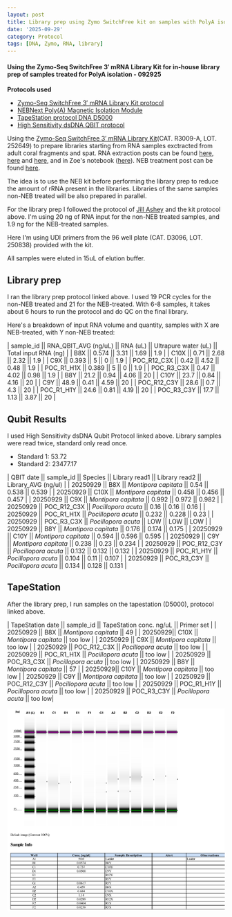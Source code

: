 ```yaml
---
layout: post
title: Library prep using Zymo SwitchFree kit on samples with PolyA isolation - 092925
date: '2025-09-29'
category: Protocol
tags: [DNA, Zymo, RNA, library]
---
```


#### Using the Zymo-Seq SwitchFree 3′ mRNA Library Kit for in-house library prep of samples treated for PolyA isolation - 092925

**Protocols used**
- [Zymo-Seq SwitchFree 3′ mRNA Library Kit protocol](https://github.com/FScucchia-LabNotebooks/FScucchia_Putnam_Lab_Notebook/blob/master/protocols/_r3008_r3009__zymo_seq_switchfree_3_mrna_library_kit.pdf)
- [NEBNext Poly(A) Magnetic Isolation Module](https://github.com/FScucchia-LabNotebooks/FScucchia_Putnam_Lab_Notebook/blob/master/protocols/NEBPolyA.pdf)
- [TapeStation protocol DNA D5000](https://github.com/meschedl/MESPutnam_Open_Lab_Notebook/blob/master/_posts/2019-07-30-DNA-Tapestation.md)
- [High Sensitivity dsDNA QBIT protocol](https://github.com/FScucchia-LabNotebooks/FScucchia_Putnam_Lab_Notebook/blob/master/protocols/MAN0017455_Qubit_1X_dsDNA_HS_Assay_Kit_UG.pdf)

Using the [Zymo-Seq SwitchFree 3′ mRNA Library Kit](https://www.zymoresearch.com/products/zymo-seq-switchfree-3-mrna-library-kit)(CAT.  R3009-A, LOT. 252649) to prepare libraries starting from RNA samples exctracted from adult coral fragments and spat. RNA extraction posts can be found [here](https://fscucchia-labnotebooks.github.io/FScucchia_Putnam_Lab_Notebook/DNA-RNA-Hawaii-McapSpat2/), [here](https://fscucchia-labnotebooks.github.io/FScucchia_Putnam_Lab_Notebook/DNA-RNA-Hawaii-McapSpat3/) and [here](https://fscucchia-labnotebooks.github.io/FScucchia_Putnam_Lab_Notebook/DNA-RNA-Hawaii-McapSpat1/), and in Zoe's notebook ([here](https://zdellaert.github.io/ZD_Putnam_Lab_Notebook/Switch-Free-TimeSeries-Library-Prep-Test/)).
NEB treatment post can be found [here](https://fscucchia-labnotebooks.github.io/FScucchia_Putnam_Lab_Notebook/PolyAenrichment-NEB-trial/).

The idea is to use the NEB kit before performing the library prep to reduce the amount of rRNA present in the libraries. Libraries of the same samples non-NEB treated will be also prepared in parallel.

For the library prep I followed the protocol of [Jill Ashey](https://github.com/JillAshey/JillAshey_Putnam_Lab_Notebook/blob/master/_posts/2024-03-29-Zymo-SwitchFree.md) and the kit protocol above.
I'm using 20 ng of RNA input for the non-NEB treated samples, and 1.9 ng for the NEB-treated samples.

Here I'm using UDI primers from the 96 well plate (CAT. D3096, LOT. 250838) provided with the kit.

All samples were eluted in 15uL of elution buffer.

## Library prep
I ran the library prep protocol linked above. I used 19 PCR cycles for the non-NEB treated and 21 for the NEB-treated. With 6-8 samples, it takes about 6 hours to run the protocol and do QC on the final library.

Here's a breakdown of input RNA volume and quantity, samples with X are NEB-treated, with Y non-NEB treated:

| sample_id || RNA_QBIT_AVG (ng/uL) || RNA (uL) || Ultrapure water (uL) || Total input RNA (ng) |
| B8X     ||   0.574  ||  3.31 ||     1.69  ||       1.9       |
| C10X    ||   0.71    || 2.68  ||    2.32     ||      1.9       |
| C9X    ||   0.393   ||   5 ||   0    ||        1.9       |
| POC_R12_C3X || 0.42    || 4.52 ||   0.48  ||       1.9        |
| POC_R1_H1X  || 0.389 || 5   ||   0       ||    1.9    |
| POC_R3_C3X   ||  0.47   || 4.02 ||   0.98       ||   1.9     |
| B8Y     ||   21.2   ||  0.94 ||    4.06   ||       20       |
| C10Y    ||   23.7    || 0.84  ||     4.16   ||      20       |
| C9Y    ||   48.9    ||   0.41 ||   4.59    ||        20      |
| POC_R12_C3Y || 28.6    ||  0.7 ||   4.3  ||       20       |
| POC_R1_H1Y  || 24.6  ||   0.81  ||   4.19        ||   20    |
| POC_R3_C3Y   ||  17.7   ||   1.13 ||   3.87       ||   20     |

## Qubit Results
I used High Sensitivity dsDNA Qubit Protocol linked above. Library samples were read twice, standard only read once.
- Standard 1: 53.72
- Standard 2: 23477.17

| QBIT date  || sample_id  ||     Species    ||  Library read1 || Library read2  || Library_AVG (ng/ul) |
|  20250929  || B8X || *Montipora capitata*  || 0.54   || 0.538   || 0.539        |
|  20250929  || C10X   || *Montipora capitata* || 0.458 || 0.456   || 0.457        |
|  20250929  || C9X || *Montipora capitata*  || 0.992  || 0.972   || 0.982        |
|  20250929  || POC_R12_C3X  || *Pocillopora acuta* || 0.16   || 0.16   || 0.16         |
|  20250929  ||  POC_R1_H1X || *Pocillopora acuta*  || 0.232  || 0.228  || 0.23         |
|  20250929  || POC_R3_C3X  || *Pocillopora acuta* || LOW    || LOW    || LOW           |
|  20250929  || B8Y || *Montipora capitata*  || 0.176  || 0.174  || 0.175        |
|  20250929  || C10Y   || *Montipora capitata* || 0.594 || 0.596  || 0.595        |
|  20250929  || C9Y || *Montipora capitata*  || 0.238  || 0.23   || 0.234        |
|  20250929  || POC_R12_C3Y  || *Pocillopora acuta* || 0.132  || 0.132  || 0.132        |
|  20250929  ||  POC_R1_H1Y || *Pocillopora acuta*  || 0.104  || 0.11   || 0.107        |
|  20250929  || POC_R3_C3Y  || *Pocillopora acuta* || 0.134  || 0.128  || 0.131        |

## TapeStation
After the library prep, I run samples on the tapestation (D5000), protocol linked above.

| TapeStation date  || sample_id  ||  TapeStation conc. ng/uL ||   Primer set  |
|  20250929  || B8X || *Montipora capitata*  || 49  |
|  20250929|| C10X   || *Montipora capitata* || too low |
|  20250929  || C9X || *Montipora capitata*  || too low |
|  20250929  || POC_R12_C3X  || *Pocillopora acuta* || too low  |
|  20250929  ||  POC_R1_H1X || *Pocillopora acuta*  || too low |
|  20250929   || POC_R3_C3X  || *Pocillopora acuta* || too low |
|  20250929  || B8Y || *Montipora capitata*  || 57   |
|  20250929|| C10Y   || *Montipora capitata* || too low |
|  20250929  || C9Y || *Montipora capitata*  || too low |
|  20250929  || POC_R12_C3Y  || *Pocillopora acuta* || too low  |
|  20250929  ||  POC_R1_H1Y || *Pocillopora acuta*  || too low |
|  20250929   || POC_R3_C3Y  || *Pocillopora acuta* || too low|

![NEB_compare_library.png](https://github.com/FScucchia-LabNotebooks/FScucchia_Putnam_Lab_Notebook/blob/master/images/NEB_compare_library.png?raw=true)
